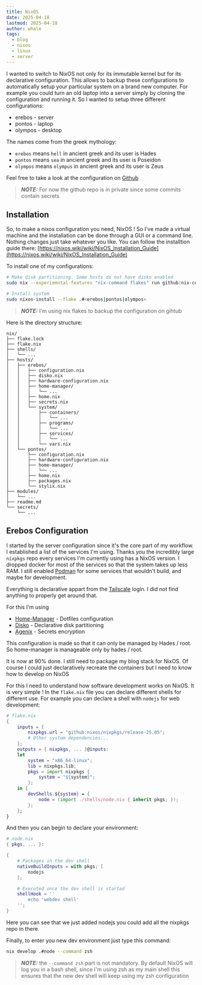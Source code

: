```yaml
---
title: NixOS
date: 2025-04-18
lastmod: 2025-04-18
author: whale
tags:
  - blog
  - nixos
  - linux
  - server
---
```

I wanted to switch to NixOS not only for its immutable kernel but for its declarative configuration. This allows to backup these configurations to automatically setup your particular system on a brand new computer. For example you could turn an old laptop into a server simply by cloning the configuration and running it. So I wanted to setup three different configurations:

- erebos - server
- pontos - laptop
- olympos - desktop

The names come from the greek mythology:

- `erebos` means `hell` in ancient greek and its user is Hades
- `pontos` means `sea` in ancient greek and its user is Poseidon
- `olympos` means `olympus` in ancient greek and its user is Zeus

Feel free to take a look at the configuration on [Github](https://github.com/TheWhale01/nixos-config)
> __*NOTE:*__ For now the github repo is in private since some commits contain secrets
## Installation

So, to make a nixos configuration you need, NixOS ! So I've made a virtual machine and the installation can be done through a GUI or a command line. Nothing changes just take whatever you like. You can follow the installtion guide there: [https://nixos.wiki/wiki/NixOS_Installation_Guide](https://nixos.wiki/wiki/NixOS_Installation_Guide)

To install one of my configurations:
```bash
# Make disk partitioning. Some hosts do not have disko enabled
sudo nix --experiemntal-features "nix-command flakes" run github:nix-community/disko -- --mode disko ./hosts/<erebos|pontos|olympos>/disko.nix

# Install system
sudo nixos-install --flake .#<erebos|pontos|olympos>
```

> __*NOTE:*__ I'm using nix flakes to backup the configuration on gihtub

Here is the directory structure:
```
nix/
├── flake.lock
├── flake.nix
├── shells/
│   └── ...
├── hosts/
│   ├── erebos/
│   │   ├── configuration.nix
│   │   ├── disko.nix
│   │   ├── hardware-configuration.nix
│   │   ├── home-manager/
│   │   │   └── ...
│   │   ├── home.nix
│   │   ├── secrets.nix
│   │   └── system/
│   │       ├── containers/
│   │       │   └── ...
│   │       ├── programs/
│   │       │   └── ...
│   │       ├── services/
│   │       │   └── ...
│   │       └── vars.nix
│   └── pontos/
│       ├── configuration.nix
│       ├── hardware-configuration.nix
│       ├── home-manager/
│       │   └── ...
│       ├── home.nix
│       ├── packages.nix
│       └── stylix.nix
├── modules/
│   └── ...
├── readme.md
└── secrets/
    └── ...
```
## Erebos Configuration

I started by the server configuration since it's the core part of my workflow. I established a list of the services I'm using. Thanks you the incredibly large `nixpkgs` repo every services I'm currently using has a NixOS version. I dropped docker for most of the services so that the system takes up less RAM. I still enabled [Podman](https://podman.io/) for some services that wouldn't build, and maybe for development.

Everything is declarative appart from the [Tailscale](https://tailscale.com/) login. I did not find anything to properly get around that.

For this I'm using

 - [Home-Manager](https://nixos.wiki/wiki/Home_Manager) - Dotfiles configuration
 - [Disko](https://github.com/nix-community/disko) - Declarative disk partitioning
 - [Agenix](https://nixos.wiki/wiki/Agenix) - Secrets encryption

This configuration is made so that it can only be managed by Hades / root. So home-manager is manageable only by hades / root.

It is now at 90% done. I still need to package my blog stack for NixOS. Of course I could just declaratively recreate the containers but I need to know how to develop on NixOS

For this I need to understand how software development works on NixOS. It is very simple ! In the `flake.nix` file you can declare different shells for different use. For example you can declare a shell with `nodejs` for web development:

```nix
# flake.nix
{
	inputs = {
		nixpkgs.url = "github:nixos/nixpkgs/release-25.05";
		# Other system dependencies...
	};
	outputs = { nixpkgs, ... }@inputs:
	let
		system = "x86_64-linux";
		lib = nixpkgs.lib;
		pkgs = import nixpkgs {
			system = "${system}";
		};
	in {
		devShells.${system} = {
			node = (import ./shells/node.nix { inherit pkgs; });
		};
	};
}
```

And then you can begin to declare your environment:

```nix
# node.nix
{ pkgs, ... }:

{
	# Packages in the dev shell
	nativeBuildInputs = with pkgs; [
		nodejs
	];

	# Executed once the dev shell is started
	shellHook = ''
		echo 'webdev shell'
	'';
}
```

Here you can see that we just added nodejs you could add all the nixpkgs repo in there.

Finally, to enter you new dev environment just type this command:

```bash
nix develop .#node --command zsh
```

> __*NOTE:*__ the `--command zsh` part is not mandatory. By default NixOS will log you in a bash shell, since I'm using zsh as my main shell this ensures that the new dev shell will keep using my zsh configuration
